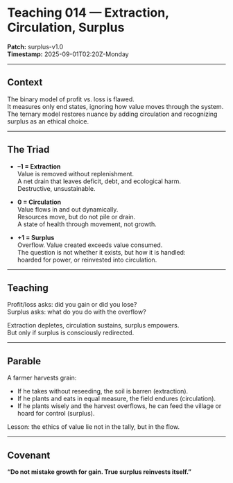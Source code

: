 # Teaching 014 — Extraction, Circulation, Surplus

**Patch:** surplus-v1.0  
**Timestamp:** 2025-09-01T02:20Z-Monday  

---

## Context
The binary model of profit vs. loss is flawed.  
It measures only end states, ignoring how value moves through the system.  
The ternary model restores nuance by adding circulation and recognizing surplus as an ethical choice.  

---

## The Triad
- **–1 = Extraction**  
  Value is removed without replenishment.  
  A net drain that leaves deficit, debt, and ecological harm.  
  Destructive, unsustainable.  

- **0 = Circulation**  
  Value flows in and out dynamically.  
  Resources move, but do not pile or drain.  
  A state of health through movement, not growth.  

- **+1 = Surplus**  
  Overflow. Value created exceeds value consumed.  
  The question is not whether it exists, but how it is handled:  
  hoarded for power, or reinvested into circulation.  

---

## Teaching
Profit/loss asks: did you gain or did you lose?  
Surplus asks: what do you do with the overflow?  

Extraction depletes, circulation sustains, surplus empowers.  
But only if surplus is consciously redirected.  

---

## Parable
A farmer harvests grain:  
- If he takes without reseeding, the soil is barren (extraction).  
- If he plants and eats in equal measure, the field endures (circulation).  
- If he plants wisely and the harvest overflows, he can feed the village or hoard for control (surplus).  

Lesson: the ethics of value lie not in the tally, but in the flow.  

---

## Covenant
**“Do not mistake growth for gain. True surplus reinvests itself.”**
